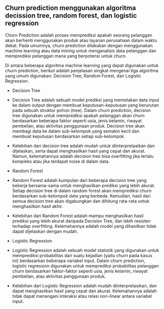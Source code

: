 ## Churn prediction menggunakan algoritma decission tree, random forest, dan logistic regression

Churn Prediction adalah proses memprediksi apakah seorang pelanggan akan berhenti menggunakan produk atau layanan perusahaan dalam waktu dekat. Pada umumnya, churn prediction dilakukan dengan menggunakan machine learning atau data mining untuk menganalisis data pelanggan dan memprediksi pelanggan mana yang berpotensi untuk churn.

Di antara beberapa algoritma machine learning yang dapat digunakan untuk churn prediction, berikut adalah penjelasan singkat mengenai tiga algoritma yang umum digunakan: Decision Tree, Random Forest, dan Logistic Regression.

- Decision Tree
- Decision Tree adalah sebuah model prediksi yang memetakan data input ke dalam output dengan membuat keputusan-keputusan yang berurutan pada sebuah struktur pohon (tree). Dalam churn prediction, decision tree digunakan untuk memprediksi apakah pelanggan akan churn berdasarkan beberapa faktor seperti usia, jenis kelamin, riwayat pembelian, atau aktivitas penggunaan produk. Decision tree akan membagi data ke dalam sub-kelompok yang semakin kecil dan membuat keputusan berdasarkan setiap sub-kelompok.
- Kelebihan dari decision tree adalah mudah untuk diinterpretasikan dan dijelaskan, serta dapat menghasilkan hasil yang cepat dan akurat. Namun, kelemahannya adalah decision tree bisa overfitting jika terlalu kompleks atau jika terdapat noise di dalam data.

- Random Forest
- Random Forest adalah kumpulan dari beberapa decision tree yang bekerja bersama-sama untuk menghasilkan prediksi yang lebih akurat. Setiap decision tree di dalam random forest akan memprediksi churn berdasarkan sub-kelompok data yang berbeda. Kemudian, hasil dari semua decision tree akan digabungkan dan dihitung rata-rata untuk menghasilkan hasil akhir.
- Kelebihan dari Random Forest adalah mampu menghasilkan hasil prediksi yang lebih akurat daripada Decision Tree, dan lebih resisten terhadap overfitting. Kelemahannya adalah model yang dihasilkan tidak dapat dijelaskan dengan mudah.

- Logistic Regression
- Logistic Regression adalah sebuah model statistik yang digunakan untuk memprediksi probabilitas dari suatu kejadian (yaitu churn pada kasus ini) berdasarkan beberapa variabel input. Dalam churn prediction, logistic regression digunakan untuk memprediksi probabilitas pelanggan churn berdasarkan faktor-faktor seperti usia, jenis kelamin, riwayat pembelian, atau aktivitas penggunaan produk.
- Kelebihan dari Logistic Regression adalah mudah diinterpretasikan, dan dapat menghasilkan hasil yang cepat dan akurat. Kelemahannya adalah tidak dapat menangani interaksi atau relasi non-linear antara variabel input.
